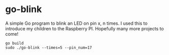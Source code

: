 # go-blink
A simple Go program to blink an LED on pin x, n times. I used this to introduce my children to the Raspberry PI.  Hopefully many more projects to come!

```{bas}
go build
sudo ./go-blink --times=5 --pin_num=17
```
